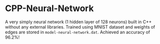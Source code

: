 # CPP-Neural-Network

A very simply neural network (1 hidden layer of 128 neurons) built in C++ without any external libraries. Trained using MNIST dataset and weights of edges are stored in `model-neural-network.dat`. Achieved an accuracy of 96.2%! 
